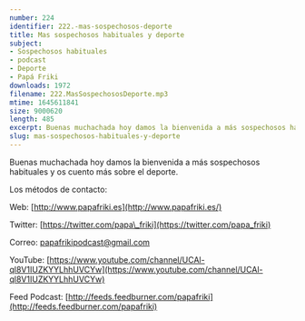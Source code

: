 ```yaml
---
number: 224
identifier: 222.-mas-sospechosos-deporte
title: Mas sospechosos habituales y deporte
subject:
- Sospechosos habituales
- podcast
- Deporte
- Papá Friki
downloads: 1972
filename: 222.MasSospechososDeporte.mp3
mtime: 1645611841
size: 9000620
length: 485
excerpt: Buenas muchachada hoy damos la bienvenida a más sospechosos habituales y os cuento mas sobre el deporte.
slug: mas-sospechosos-habituales-y-deporte
---
```

Buenas muchachada hoy damos la bienvenida a más sospechosos habituales y os cuento más sobre el deporte.

Los métodos de contacto:

Web: [http://www.papafriki.es](http://www.papafriki.es/)

Twitter: [https://twitter.com/papa\_friki](https://twitter.com/papa_friki)

Correo: [papafrikipodcast@gmail.com](https://archive.org/details/papafrikipodast@gmail.com)

YouTube: [https://www.youtube.com/channel/UCAl-ql8V1IUZKYYLhhUVCYw](https://www.youtube.com/channel/UCAl-ql8V1IUZKYYLhhUVCYw)

Feed Podcast: [http://feeds.feedburner.com/papafriki](http://feeds.feedburner.com/papafriki)